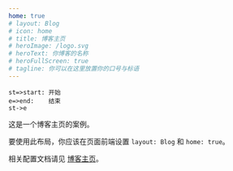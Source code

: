 ```yaml
---
home: true
# layout: Blog
# icon: home
# title: 博客主页
# heroImage: /logo.svg
# heroText: 你博客的名称
# heroFullScreen: true
# tagline: 你可以在这里放置你的口号与标语
---
```

```flow
st=>start: 开始
e=>end:    结束
st->e
```
这是一个博客主页的案例。

要使用此布局，你应该在页面前端设置 `layout: Blog` 和 `home: true`。

相关配置文档请见 [博客主页](https://vuepress-theme-hope.github.io/v2/zh/guide/blog/home/)。

